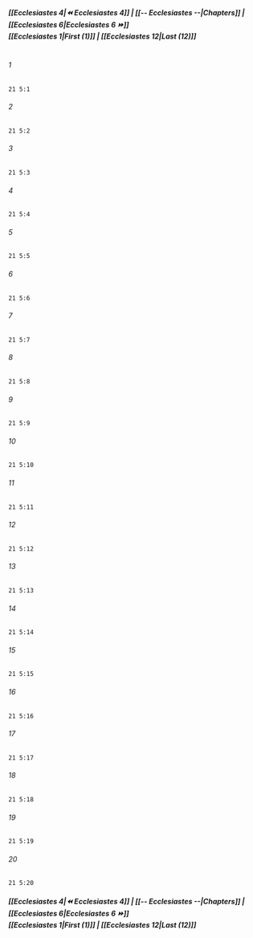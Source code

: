 
##### **[[Ecclesiastes 4|⏪ Ecclesiastes 4]] | [[-- Ecclesiastes --|Chapters]] | [[Ecclesiastes 6|Ecclesiastes 6 ⏩]]**<br>**[[Ecclesiastes 1|First (1)]] | [[Ecclesiastes 12|Last (12)]]**<br><br>

###### 1
``` verse
21 5:1
```
###### 2
``` verse
21 5:2
```
###### 3
``` verse
21 5:3
```
###### 4
``` verse
21 5:4
```
###### 5
``` verse
21 5:5
```
###### 6
``` verse
21 5:6
```
###### 7
``` verse
21 5:7
```
###### 8
``` verse
21 5:8
```
###### 9
``` verse
21 5:9
```
###### 10
``` verse
21 5:10
```
###### 11
``` verse
21 5:11
```
###### 12
``` verse
21 5:12
```
###### 13
``` verse
21 5:13
```
###### 14
``` verse
21 5:14
```
###### 15
``` verse
21 5:15
```
###### 16
``` verse
21 5:16
```
###### 17
``` verse
21 5:17
```
###### 18
``` verse
21 5:18
```
###### 19
``` verse
21 5:19
```
###### 20
``` verse
21 5:20
```

##### **[[Ecclesiastes 4|⏪ Ecclesiastes 4]] | [[-- Ecclesiastes --|Chapters]] | [[Ecclesiastes 6|Ecclesiastes 6 ⏩]]**<br>**[[Ecclesiastes 1|First (1)]] | [[Ecclesiastes 12|Last (12)]]**
